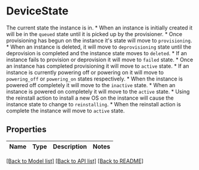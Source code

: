 # DeviceState

The current state the instance is in.  * When an instance is initially created it will be in the `queued` state until it is picked up by the provisioner. * Once provisioning has begun on the instance it's state will move to `provisioning`. * When an instance is deleted, it will move to `deprovisioning` state until the deprovision is completed and the instance state moves to `deleted`. * If an instance fails to provision or deprovision it will move to `failed` state. * Once an instance has completed provisioning it will move to `active` state. * If an instance is currently powering off or powering on it will move to `powering_off` or `powering_on` states respectively.  * When the instance is powered off completely it will move to the `inactive` state. * When an instance is powered on completely it will move to the `active` state. * Using the reinstall action to install a new OS on the instance will cause the instance state to change to `reinstalling`. * When the reinstall action is complete the instance will move to `active` state.

## Properties

Name | Type | Description | Notes
------------ | ------------- | ------------- | -------------

[[Back to Model list]](../README.md#documentation-for-models) [[Back to API list]](../README.md#documentation-for-api-endpoints) [[Back to README]](../README.md)


